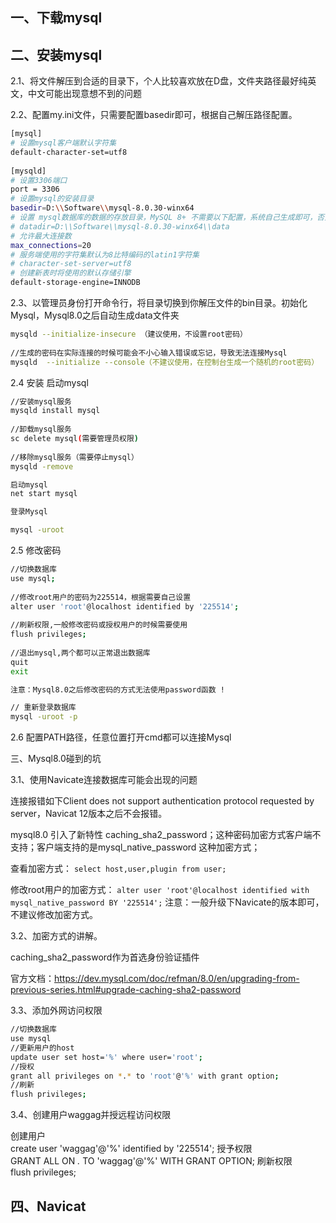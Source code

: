 
## 一、下载mysql
## 二、安装mysql
2.1、将文件解压到合适的目录下，个人比较喜欢放在D盘，文件夹路径最好纯英文，中文可能出现意想不到的问题

2.2、配置my.ini文件，只需要配置basedir即可，根据自己解压路径配置。

```bash
[mysql]
# 设置mysql客户端默认字符集
default-character-set=utf8
 
[mysqld]
# 设置3306端口
port = 3306
# 设置mysql的安装目录
basedir=D:\\Software\\mysql-8.0.30-winx64
# 设置 mysql数据库的数据的存放目录，MySQL 8+ 不需要以下配置，系统自己生成即可，否则有可能报错
# datadir=D:\\Software\\mysql-8.0.30-winx64\\data
# 允许最大连接数
max_connections=20
# 服务端使用的字符集默认为8比特编码的latin1字符集
# character-set-server=utf8
# 创建新表时将使用的默认存储引擎
default-storage-engine=INNODB
```
2.3、以管理员身份打开命令行，将目录切换到你解压文件的bin目录。初始化Mysql，Mysql8.0之后自动生成data文件夹

```bash
mysqld --initialize-insecure （建议使用，不设置root密码）
 
//生成的密码在实际连接的时候可能会不小心输入错误或忘记，导致无法连接Mysql
mysqld  --initialize --console（不建议使用，在控制台生成一个随机的root密码）
```

2.4 安装 启动mysql
```bash
//安装mysql服务
mysqld install mysql
 
//卸载mysql服务
sc delete mysql(需要管理员权限)
 
//移除mysql服务（需要停止mysql）
mysqld -remove

启动mysql
net start mysql

登录Mysql

mysql -uroot
```
2.5 修改密码

```bash
//切换数据库
use mysql;
 
//修改root用户的密码为225514，根据需要自己设置
alter user 'root'@localhost identified by '225514';
 
//刷新权限,一般修改密码或授权用户的时候需要使用
flush privileges;
 
//退出mysql,两个都可以正常退出数据库
quit
exit

注意：Mysql8.0之后修改密码的方式无法使用password函数 !

// 重新登录数据库
mysql -uroot -p
```
2.6 配置PATH路径，任意位置打开cmd都可以连接Mysql

三、Mysql8.0碰到的坑 

3.1、使用Navicate连接数据库可能会出现的问题

连接报错如下Client does not support authentication protocol requested by server，Navicat 12版本之后不会报错。

mysql8.0 引入了新特性 caching_sha2_password；这种密码加密方式客户端不支持；客户端支持的是mysql_native_password 这种加密方式；

查看加密方式：
`select host,user,plugin from user;`

修改root用户的加密方式：
`alter user 'root'@localhost identified with mysql_native_password BY '225514';`
注意：一般升级下Navicate的版本即可，不建议修改加密方式。

3.2、加密方式的讲解。

caching_sha2_password作为首选身份验证插件

官方文档：https://dev.mysql.com/doc/refman/8.0/en/upgrading-from-previous-series.html#upgrade-caching-sha2-password

3.3、添加外网访问权限

```bash
//切换数据库
use mysql
//更新用户的host
update user set host='%' where user='root';
//授权
grant all privileges on *.* to 'root'@'%' with grant option;
//刷新
flush privileges;
```

3.4、创建用户waggag并授远程访问权限

创建用户	
create user 'waggag'@'%' identified by '225514';
授予权限	
GRANT ALL ON *.* TO 'waggag'@'%' WITH GRANT OPTION;
刷新权限	
flush privileges;

## 四、Navicat

